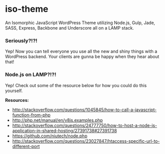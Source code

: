 # iso-theme

An Isomorphic JavaScript WordPress Theme utilizing Node.js, Gulp, Jade, SASS, Express, Backbone and Underscore all on a LAMP stack.

### Seriously?!?!

Yep! Now you can tell everyone you use all the new and shiny things with a WordPress backend. Your clients are gunna be happy when they hear about that!

### Node.js on LAMP?!?!

Yep! Check out some of the resource below for how you could do this yourself.

**Resources:**

- http://stackoverflow.com/questions/1045845/how-to-call-a-javascript-function-from-php
- http://php.net/manual/en/v8js.examples.php
- http://stackoverflow.com/questions/24777750/how-to-host-a-node-js-application-in-shared-hosting/27391738#27391738
- https://github.com/niutech/node.php
- http://stackoverflow.com/questions/23027847/htaccess-specific-url-to-different-port

